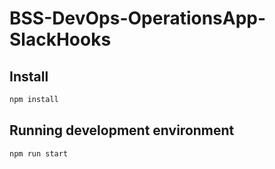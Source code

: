 # BSS-DevOps-OperationsApp-SlackHooks

## Install

```bash
npm install
```

## Running development environment

```bash
npm run start
```
